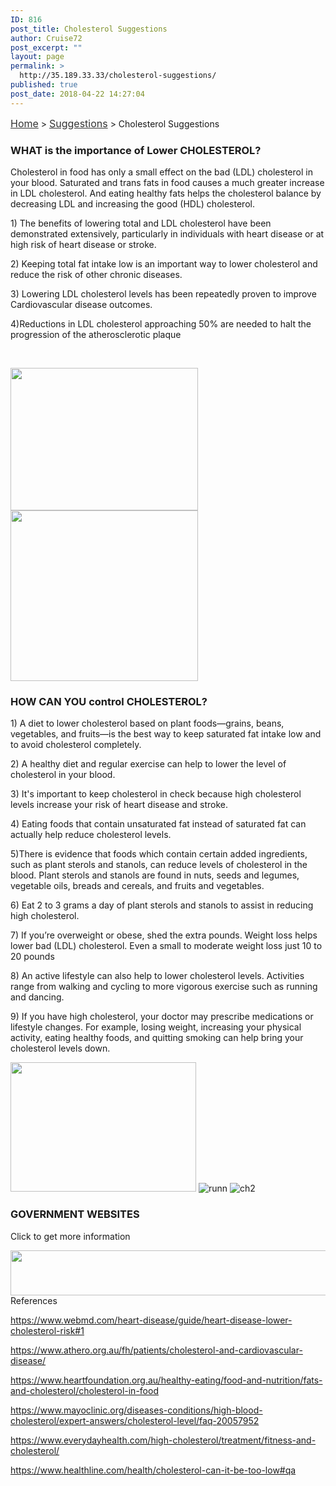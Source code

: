 ```yaml
---
ID: 816
post_title: Cholesterol Suggestions
author: Cruise72
post_excerpt: ""
layout: page
permalink: >
  http://35.189.33.33/cholesterol-suggestions/
published: true
post_date: 2018-04-22 14:27:04
---
```

<p><a style="font-size: 16px; color: #333333;" href="http://www.cvdhelper.tk/">Home</a> &gt; <a style="font-size: 16px; color: #333333;" href="http://www.cvdhelper.tk/suggestions/">Suggestions</a> &gt; Cholesterol Suggestions</p>		
			<h3>WHAT is the importance of Lower CHOLESTEROL?</h3>		
		<p>Cholesterol in food has only a small effect on the bad (LDL) cholesterol in your blood. Saturated and trans fats in food causes a much greater increase in LDL cholesterol. And eating healthy fats helps the cholesterol balance by decreasing LDL and increasing the good (HDL) cholesterol.</p><p>1) The benefits of lowering total and LDL cholesterol have been demonstrated extensively, particularly in individuals with heart disease or at high risk of heart disease or stroke.</p><p>2) Keeping total fat intake low is an important way to lower cholesterol and reduce the risk of other chronic diseases. </p><p>3) Lowering LDL cholesterol levels has been repeatedly proven to improve Cardiovascular disease outcomes. </p><p>4)Reductions in LDL cholesterol approaching 50% are needed to halt the progression of the atherosclerotic plaque</p><p> </p>		
										<img width="300" height="228" src="http://35.189.33.33/wp-content/uploads/2018/04/ch1-300x228.png" alt="" srcset="http://35.189.33.33/wp-content/uploads/2018/04/ch1-300x228.png 300w, http://35.189.33.33/wp-content/uploads/2018/04/ch1.png 390w" sizes="(max-width: 300px) 100vw, 300px" />											
										<img width="300" height="273" src="http://35.189.33.33/wp-content/uploads/2018/04/ch3-300x273.png" alt="" srcset="http://35.189.33.33/wp-content/uploads/2018/04/ch3-300x273.png 300w, http://35.189.33.33/wp-content/uploads/2018/04/ch3.png 308w" sizes="(max-width: 300px) 100vw, 300px" />											
			<h3>HOW CAN YOU control  CHOLESTEROL?</h3>		
		<p>1) A diet to lower cholesterol based on plant foods—grains, beans, vegetables, and fruits—is the best way to keep saturated fat intake low and to avoid cholesterol completely.</p><p>2) A healthy diet and regular exercise can help to lower the level of cholesterol in your blood.</p><p>3) It's important to keep cholesterol in check because high cholesterol levels increase your risk of heart disease and stroke.</p><p>4) Eating foods that contain unsaturated fat instead of saturated fat can actually help reduce cholesterol levels.</p><p>5)There is evidence that foods which contain certain added ingredients, such as plant sterols and stanols, can reduce levels of cholesterol in the blood. Plant sterols and stanols are found in nuts, seeds and legumes, vegetable oils, breads and cereals, and fruits and vegetables. </p><p>6) Eat 2 to 3 grams a day of plant sterols and stanols to assist in reducing high cholesterol. </p><p>7) If you’re overweight or obese, shed the extra pounds. Weight loss helps lower bad (LDL) cholesterol. Even a small to moderate weight loss just 10 to 20 pounds</p><p>8) An active lifestyle can also help to lower cholesterol levels. Activities range from walking and cycling to more vigorous exercise such as running and dancing.</p><p>9) If you have high cholesterol, your doctor may prescribe medications or lifestyle changes. For example, losing weight, increasing your physical activity, eating healthy foods, and quitting smoking can help bring your cholesterol levels down.</p>		
										<img width="297" height="207" src="http://35.189.33.33/wp-content/uploads/2018/04/lc.png" alt="" />											
										<img src="http://35.189.33.33/wp-content/uploads/elementor/thumbs/runn-np5i7lnezg0rtdznd0wdrrafvgodfawrmco74g58eo.png" title="runn" alt="runn" />											
										<img src="http://35.189.33.33/wp-content/uploads/elementor/thumbs/ch2-np5i97xer68jt7mzwq392cl0pcp4ojc4id4avlqtow.png" title="ch2" alt="ch2" />											
			<h3>GOVERNMENT WEBSITES</h3>		
		<p>Click to get more information</p>		
										<img width="831" height="72" src="http://35.189.33.33/wp-content/uploads/2018/04/Capture222-1.png" alt="" srcset="http://35.189.33.33/wp-content/uploads/2018/04/Capture222-1.png 831w, http://35.189.33.33/wp-content/uploads/2018/04/Capture222-1-300x26.png 300w, http://35.189.33.33/wp-content/uploads/2018/04/Capture222-1-768x67.png 768w" sizes="(max-width: 831px) 100vw, 831px" />											
												References  					
					<p><u>https://www.webmd.com/heart-disease/guide/heart-disease-lower-cholesterol-risk#1</u></p><p><u>https://www.athero.org.au/fh/patients/cholesterol-and-cardiovascular-disease/</u></p><p><u>https://www.heartfoundation.org.au/healthy-eating/food-and-nutrition/fats-and-cholesterol/cholesterol-in-food</u></p><p><u>https://www.mayoclinic.org/diseases-conditions/high-blood-cholesterol/expert-answers/cholesterol-level/faq-</u><u style="font-style: inherit; font-weight: inherit;">20057952</u></p><p><u>https://www.everydayhealth.com/high-cholesterol/treatment/fitness-and-cholesterol/</u></p><p><u>https://www.healthline.com/health/cholesterol-can-it-be-too-low#qa</u></p> 